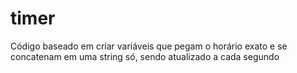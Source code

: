 # timer
 Código baseado em criar variáveis que pegam o horário exato e se concatenam em uma string só, sendo atualizado a cada segundo
